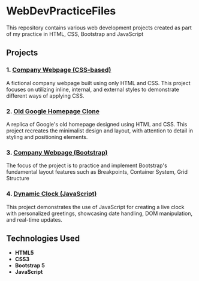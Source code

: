 # WebDevPracticeFiles

This repository contains various web development projects created as part of my practice in HTML, CSS, Bootstrap and JavaScript

## Projects

### 1. [Company Webpage (CSS-based)](CompanyWebpageCSS/readme.md)
A fictional company webpage built using only HTML and CSS. This project focuses on utilizing inline, internal, and external styles to demonstrate different ways of applying CSS.

### 2. [Old Google Homepage Clone](02ClassicGooglePageCSS/readme.md)
A replica of Google's old homepage designed using HTML and CSS. This project recreates the minimalist design and layout, with attention to detail in styling and positioning elements.

### 3. [Company Webpage (Bootstrap)](03CompanyWebpageBootstrap/readme.md)
The focus of the project is to practice and implement Bootstrap's fundamental layout features such as Breakpoints, Container System, Grid Structure

### 4. [Dynamic Clock (JavaScript)](04DynamicClockjavascript/readme.md)
This project demonstrates the use of JavaScript for creating a live clock with personalized greetings, showcasing date handling, DOM manipulation, and real-time updates.

## Technologies Used
- **HTML5**
- **CSS3**
- **Bootstrap 5**
- **JavaScript**
